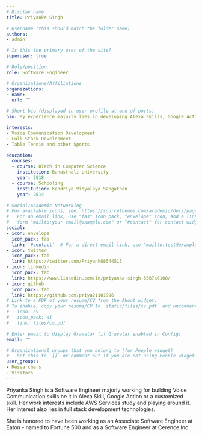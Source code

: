```yaml
---
# Display name
title: Priyanka Singh

# Username (this should match the folder name)
authors:
- admin

# Is this the primary user of the site?
superuser: true

# Role/position
role: Software Engineer

# Organizations/Affiliations
organizations:
- name: 
  url: ""

# Short bio (displayed in user profile at end of posts)
bio: My experience majorly lies in developing Alexa Skills, Google Actions and custom Voice Communication skills.

interests:
- Voice Communication Development
- Full Stack Development
- Table Tennis and other Sports

education:
  courses:
  - course: BTech in Computer Science
    institution: Banasthali University
    year: 2018
  - course: Schooling
    institution: Kendriya Vidyalaya Sangathan
    year: 2014

# Social/Academic Networking
# For available icons, see: https://sourcethemes.com/academic/docs/page-builder/#icons
#   For an email link, use "fas" icon pack, "envelope" icon, and a link in the
#   form "mailto:your-email@example.com" or "#contact" for contact widget.
social:
- icon: envelope
  icon_pack: fas
  link: '#contact'  # For a direct email link, use "mailto:test@example.org".
- icon: twitter
  icon_pack: fab
  link: https://twitter.com/Priyank88544513
- icon: linkedin
  icon_pack: fab
  link: https://www.linkedin.com/in/priyanka-singh-5567a6108/
- icon: github
  icon_pack: fab
  link: https://github.com/priya21101996
# Link to a PDF of your resume/CV from the About widget.
# To enable, copy your resume/CV to `static/files/cv.pdf` and uncomment the lines below.
# - icon: cv
#   icon_pack: ai
#   link: files/cv.pdf

# Enter email to display Gravatar (if Gravatar enabled in Config)
email: ""

# Organizational groups that you belong to (for People widget)
#   Set this to `[]` or comment out if you are not using People widget.
user_groups:
- Researchers
- Visitors
---
```


Priyanka Singh is a Software Engineer majorly working for building Voice Communication skills be it in Alexa Skill, Google Action or a customized skill. Her work interests include AWS Services study and playing around it.
Her interest also lies in full stack development technologies.

She is honored to have been working as an Associate Software Engineer at Eaton - named to Fortune 500 and as a Software Engineer at Cerence Inc 


